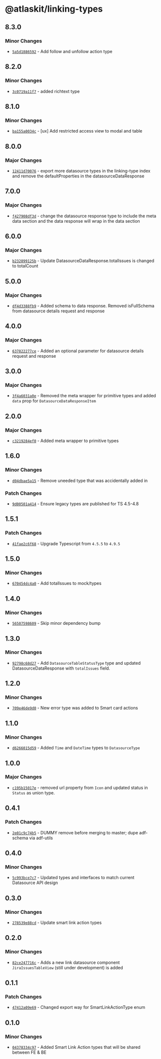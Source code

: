 # @atlaskit/linking-types

## 8.3.0

### Minor Changes

- [`5a5d1886592`](https://bitbucket.org/atlassian/atlassian-frontend/commits/5a5d1886592) - Add follow and unfollow action type

## 8.2.0

### Minor Changes

- [`3c0719a11f7`](https://bitbucket.org/atlassian/atlassian-frontend/commits/3c0719a11f7) - added richtext type

## 8.1.0

### Minor Changes

- [`ba155a0034c`](https://bitbucket.org/atlassian/atlassian-frontend/commits/ba155a0034c) - [ux] Add restricted access view to modal and table

## 8.0.0

### Major Changes

- [`12411d70076`](https://bitbucket.org/atlassian/atlassian-frontend/commits/12411d70076) - export more datasource types in the linking-type index and remove the defaultProperties in the datasourceDataResponse

## 7.0.0

### Major Changes

- [`f427908df3d`](https://bitbucket.org/atlassian/atlassian-frontend/commits/f427908df3d) - change the datasource response type to include the meta data section and the data response will wrap in the data section

## 6.0.0

### Major Changes

- [`b232899125b`](https://bitbucket.org/atlassian/atlassian-frontend/commits/b232899125b) - Update DatasourceDataResponse.totalIssues is changed to totalCount

## 5.0.0

### Major Changes

- [`df4d3388fb9`](https://bitbucket.org/atlassian/atlassian-frontend/commits/df4d3388fb9) - Added schema to data response. Removed isFullSchema from datasource details request and response

## 4.0.0

### Major Changes

- [`637822277ce`](https://bitbucket.org/atlassian/atlassian-frontend/commits/637822277ce) - Added an optional parameter for datasource details request and response

## 3.0.0

### Major Changes

- [`3f4a6031a0e`](https://bitbucket.org/atlassian/atlassian-frontend/commits/3f4a6031a0e) - Removed the meta wrapper for primitive types and added `data` prop for `DatasourceDataResponseItem`

## 2.0.0

### Major Changes

- [`c3219284ef0`](https://bitbucket.org/atlassian/atlassian-frontend/commits/c3219284ef0) - Added meta wrapper to primitive types

## 1.6.0

### Minor Changes

- [`d04dbae5a15`](https://bitbucket.org/atlassian/atlassian-frontend/commits/d04dbae5a15) - Remove uneeded type that was accidentally added in

### Patch Changes

- [`9d00501a414`](https://bitbucket.org/atlassian/atlassian-frontend/commits/9d00501a414) - Ensure legacy types are published for TS 4.5-4.8

## 1.5.1

### Patch Changes

- [`41fae2c6f68`](https://bitbucket.org/atlassian/atlassian-frontend/commits/41fae2c6f68) - Upgrade Typescript from `4.5.5` to `4.9.5`

## 1.5.0

### Minor Changes

- [`670454dc4a0`](https://bitbucket.org/atlassian/atlassian-frontend/commits/670454dc4a0) - Add totalIssues to mock/types

## 1.4.0

### Minor Changes

- [`56507598609`](https://bitbucket.org/atlassian/atlassian-frontend/commits/56507598609) - Skip minor dependency bump

## 1.3.0

### Minor Changes

- [`92798c68d27`](https://bitbucket.org/atlassian/atlassian-frontend/commits/92798c68d27) - Add `DatasourceTableStatusType` type and updated DatasourceDataResponse with `totalIssues` field.

## 1.2.0

### Minor Changes

- [`709e46de9d0`](https://bitbucket.org/atlassian/atlassian-frontend/commits/709e46de9d0) - New error type was added to Smart card actions

## 1.1.0

### Minor Changes

- [`d6266015d59`](https://bitbucket.org/atlassian/atlassian-frontend/commits/d6266015d59) - Added `Time` and `DateTime` types to `DatasourceType`

## 1.0.0

### Major Changes

- [`c195b15017e`](https://bitbucket.org/atlassian/atlassian-frontend/commits/c195b15017e) - removed url property from `Icon` and updated status in `Status` as union type.

## 0.4.1

### Patch Changes

- [`2e01c9c74b5`](https://bitbucket.org/atlassian/atlassian-frontend/commits/2e01c9c74b5) - DUMMY remove before merging to master; dupe adf-schema via adf-utils

## 0.4.0

### Minor Changes

- [`5c993bce7c7`](https://bitbucket.org/atlassian/atlassian-frontend/commits/5c993bce7c7) - Updated types and interfaces to match current Datasource API design

## 0.3.0

### Minor Changes

- [`278539e88cd`](https://bitbucket.org/atlassian/atlassian-frontend/commits/278539e88cd) - Update smart link action types

## 0.2.0

### Minor Changes

- [`82ce247716c`](https://bitbucket.org/atlassian/atlassian-frontend/commits/82ce247716c) - Adds a new link datasource component `JiraIssuesTableView` (still under development) is added

## 0.1.1

### Patch Changes

- [`47412a09e69`](https://bitbucket.org/atlassian/atlassian-frontend/commits/47412a09e69) - Changed export way for SmartLinkActionType enum

## 0.1.0

### Minor Changes

- [`04378334c97`](https://bitbucket.org/atlassian/atlassian-frontend/commits/04378334c97) - Added Smart Link Action types that will be shared between FE & BE
